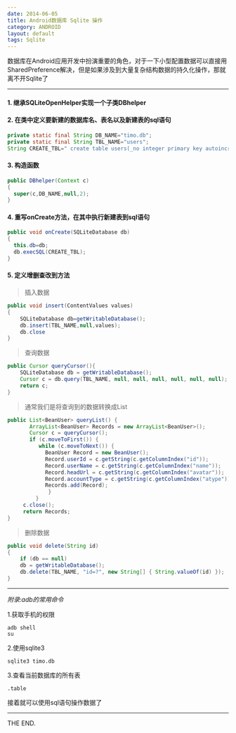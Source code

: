 ```yaml
---
date: 2014-06-05
title: Android数据库 Sqlite 操作
category: ANDROID
layout: default
tags: Sqlite
---
```

数据库在Android应用开发中扮演重要的角色，对于一下小型配置数据可以直接用SharedPreference解决，但是如果涉及到大量复杂结构数据的持久化操作，那就离不开Sqlite了

- - -

#### 1. 继承SQLiteOpenHelper实现一个子类DBhelper

#### 2. 在类中定义要新建的数据库名、表名以及新建表的sql语句

```java
private static final String DB_NAME="timo.db";
private static final String TBL_NAME="users";
String CREATE_TBL=" create table users(_no integer primary key autoincrement,id text,name text,avatar text,atype txt) ";
```

<!--more-->

#### 3. 构造函数

```java
public DBhelper(Context c)
{
  super(c,DB_NAME,null,2);
}
```

#### 4. 重写onCreate方法，在其中执行新建表到sql语句

```java
public void onCreate(SQLiteDatabase db)
{
  this.db=db;
  db.execSQL(CREATE_TBL);
}
```


#### 5. 定义增删查改到方法

>插入数据

```java
public void insert(ContentValues values)
{
    SQLiteDatabase db=getWritableDatabase();
    db.insert(TBL_NAME,null,values);
    db.close
}
```

>查询数据

```java
public Cursor queryCursor(){
    SQLiteDatabase db = getWritableDatabase();
    Cursor c = db.query(TBL_NAME, null, null, null, null, null, null);
    return c;
}
```

>通常我们是将查询到的数据转换成List

```java
public List<BeanUser> queryList() {
       ArrayList<BeanUser> Records = new ArrayList<BeanUser>();
       Cursor c = queryCursor();
       if (c.moveToFirst()) {
          while (c.moveToNext()) {
            BeanUser Record = new BeanUser();
            Record.userId = c.getString(c.getColumnIndex("id"));
            Record.userName = c.getString(c.getColumnIndex("name"));
            Record.headUrl = c.getString(c.getColumnIndex("avatar"));
            Record.accountType = c.getString(c.getColumnIndex("atype"));
            Records.add(Record);
             }
         }
     c.close();
     return Records;
}
```

>删除数据

```java
public void delete(String id)
{
    if (db == null)
    db = getWritableDatabase();
    db.delete(TBL_NAME, "id=?", new String[] { String.valueOf(id) });
}
```

- - -
*附录:adb的常用命令*

1.获取手机的权限

    adb shell
    su

2.使用sqlite3

    sqlite3 timo.db

3.查看当前数据库的所有表

    .table

接着就可以使用sql语句操作数据了

- - -
THE END.
